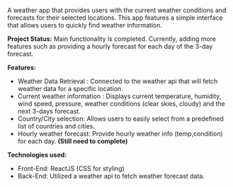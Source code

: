 
A weather app that provides users with the current weather conditions and forecasts for their selected locations. This app features a simple interface that allows users to quickly find weather information.

**Project Status:** Main functionality is completed. Currently, adding more features such as providing a hourly forecast for each day of the 3-day forecast.

**Features:**
- Weather Data Retrieval : Connected to the weather api that will fetch weather data for a specific location.
- Current weather information : Displays current temperature, humidity, wind speed, pressure, weather conditions (clear skies, cloudy) and the next 3-days forecast.
- Country/City selection: Allows users to easily select from a predefined list of countries and cities.
- Hourly weather forecast: Provide hourly weather info (temp,condition) for each day. **(Still need to complete)**

**Technologies used:**
- Front-End: ReactJS (CSS for styling)
- Back-End: Utilized a weather api to fetch weather forecast data.
